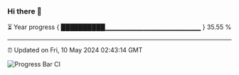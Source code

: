 ### Hi there 👋

⏳ Year progress { ██████████▁▁▁▁▁▁▁▁▁▁▁▁▁▁▁▁▁▁▁▁ } 35.55 %

---

⏰ Updated on Fri, 10 May 2024 02:43:14 GMT

![Progress Bar CI](https://github.com/IshwaranRudhara/GIT-ACTION/workflows/Progress%20Bar%20CI/badge.svg)
